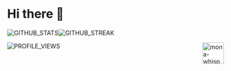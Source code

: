 # Hi there 👋

![GITHUB_STATS]![GITHUB_STREAK]


![PROFILE_VIEWS] <img alt="mona-whisper"  width="50" align="right" src="https://github.githubassets.com/images/mona-whisper.gif"/>



[TOP_LANGS]: https://github-readme-stats.vercel.app/api/top-langs/?username=FullmetalBober&show_icons=true&theme=dark&locale=en&count_private=true&hide=stars,issues

[GITHUB_STATS]: https://github-readme-stats.vercel.app/api?username=FullmetalBober&show_icons=true&theme=dark&locale=en&count_private=true&hide=stars,issues&hide_border=true&bg_color=0D1117&card_width=290

[GITHUB_STREAK]: https://github-readme-streak-stats.herokuapp.com/?user=FullmetalBober&theme=dark&hide_border=true&background=0D1117&card_width=400

[PROFILE_VIEWS]: https://hits.seeyoufarm.com/api/count/incr/badge.svg?url=https%3A%2F%2Fgithub.com%2FFullmetalBober%2FFullmetalBober&count_bg=%230D1117&title_bg=%230D1117&icon=&icon_color=%23FFFFFF&title=%F0%9F%91%80&edge_flat=false
